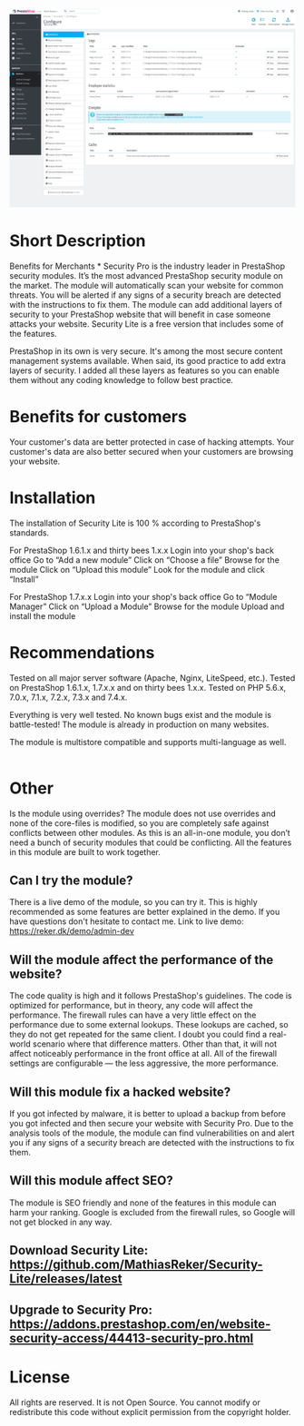 ![Security Lite](https://github.com/MathiasReker/Security-Lite/blob/master/screenshot.png)

# Short Description

Benefits for Merchants *
Security Pro is the industry leader in PrestaShop security modules. It’s the most advanced PrestaShop security module on the market. The module will automatically scan your website for common threats. You will be alerted if any signs of a security breach are detected with the instructions to fix them. The module can add additional layers of security to your PrestaShop website that will benefit in case someone attacks your website. Security Lite is a free version that includes some of the features.

PrestaShop in its own is very secure. It's among the most secure content management systems available. When said, its good practice to add extra layers of security. I added all these layers as features so you can enable them without any coding knowledge to follow best practice. 

# Benefits for customers
Your customer's data are better protected in case of hacking attempts. Your customer's data are also better secured when your customers are browsing your website. 

# Installation
The installation of Security Lite is 100 % according to PrestaShop's standards.

For PrestaShop 1.6.1.x and thirty bees 1.x.x
Login into your shop's back office
Go to “Add a new module”
Click on “Choose a file”
Browse for the module
Click on “Upload this module”
Look for the module and click “Install”

For PrestaShop 1.7.x.x
Login into your shop's back office
Go to “Module Manager”
Click on “Upload a Module”
Browse for the module
Upload and install the module
 
# Recommendations
Tested on all major server software (Apache, Nginx, LiteSpeed, etc.).
Tested on PrestaShop 1.6.1.x, 1.7.x.x and on thirty bees 1.x.x.
Tested on PHP 5.6.x, 7.0.x, 7.1.x, 7.2.x, 7.3.x and 7.4.x.

Everything is very well tested. No known bugs exist and the module is battle-tested! The module is already in production on many websites.

The module is multistore compatible and supports multi-language as well.
 
# Other
Is the module using overrides?
The module does not use overrides and none of the core-files is modified, so you are completely safe against conflicts between other modules.
As this is an all-in-one module, you don’t need a bunch of security modules that could be conflicting. All the features in this module are built to work together.

## Can I try the module?
There is a live demo of the module, so you can try it. This is highly recommended as some features are better explained in the demo.
If you have questions don't hesitate to contact me. Link to live demo: https://reker.dk/demo/admin-dev

## Will the module affect the performance of the website?
The code quality is high and it follows PrestaShop's guidelines. The code is optimized for performance, but in theory, any code will affect the performance.
The firewall rules can have a very little effect on the performance due to some external lookups. These lookups are cached, so they do not get repeated for the same client. I doubt you could find a real-world scenario where that difference matters.
Other than that, it will not affect noticeably performance in the front office at all.
All of the firewall settings are configurable — the less aggressive, the more performance.

## Will this module fix a hacked website?
If you got infected by malware, it is better to upload a backup from before you got infected and then secure your website with Security Pro.
Due to the analysis tools of the module, the module can find vulnerabilities on and alert you if any signs of a security breach are detected with the instructions to fix them.

## Will this module affect SEO?
The module is SEO friendly and none of the features in this module can harm your ranking.
Google is excluded from the firewall rules, so Google will not get blocked in any way.

## Download Security Lite: https://github.com/MathiasReker/Security-Lite/releases/latest

## Upgrade to Security Pro: https://addons.prestashop.com/en/website-security-access/44413-security-pro.html

# License
All rights are reserved. It is not Open Source. You cannot modify or redistribute this code without explicit permission from the copyright holder.
